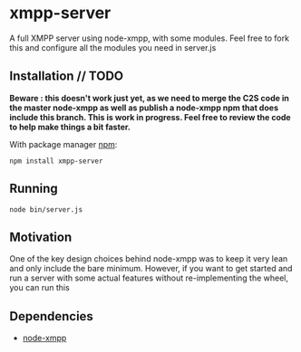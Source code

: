 # xmpp-server

A full XMPP server using node-xmpp, with some modules.
Feel free to fork this and configure all the modules you need in server.js

## Installation // TODO

<strong>Beware : this doesn't work just yet, as we need to merge the C2S code in the master node-xmpp as well as publish a node-xmpp npm that does include this branch. This is work in progress. Feel free to review the code to help make things a bit faster.</strong>

With package manager [npm](http://npmjs.org/):

    npm install xmpp-server

## Running

<code>node bin/server.js</code>

## Motivation

One of the key design choices behind node-xmpp was to keep it very lean and only include the bare minimum. However, if you want to get started and run a server with some actual features without re-implementing the wheel, you can run this


## Dependencies

* [node-xmpp](http://github.com/astro/node-xmpp)


